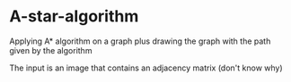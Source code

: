 # A-star-algorithm

Applying A* algorithm on a graph plus drawing the graph with the path given by the algorithm

The input is an image that contains an adjacency matrix (don't know why)
